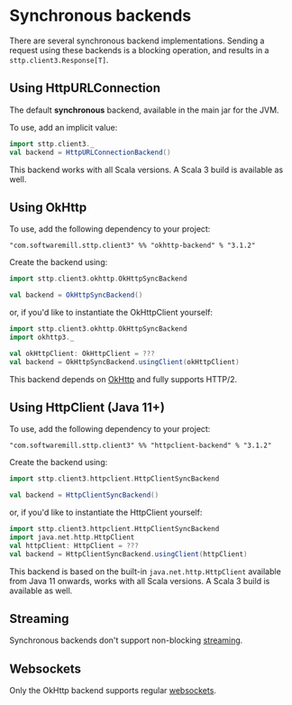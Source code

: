 # Synchronous backends

There are several synchronous backend implementations. Sending a request using these backends is a blocking operation, and results in a `sttp.client3.Response[T]`.

## Using HttpURLConnection

The default **synchronous** backend, available in the main jar for the JVM. 

To use, add an implicit value:

```scala
import sttp.client3._
val backend = HttpURLConnectionBackend()
```

This backend works with all Scala versions. A Scala 3 build is available as well.

## Using OkHttp

To use, add the following dependency to your project:

```
"com.softwaremill.sttp.client3" %% "okhttp-backend" % "3.1.2"
```

Create the backend using:

```scala
import sttp.client3.okhttp.OkHttpSyncBackend

val backend = OkHttpSyncBackend()
```

or, if you'd like to instantiate the OkHttpClient yourself:

```scala
import sttp.client3.okhttp.OkHttpSyncBackend
import okhttp3._

val okHttpClient: OkHttpClient = ???
val backend = OkHttpSyncBackend.usingClient(okHttpClient)
```

This backend depends on [OkHttp](http://square.github.io/okhttp/) and fully supports HTTP/2.

## Using HttpClient (Java 11+)

To use, add the following dependency to your project:

```
"com.softwaremill.sttp.client3" %% "httpclient-backend" % "3.1.2"
```

Create the backend using:

```scala
import sttp.client3.httpclient.HttpClientSyncBackend

val backend = HttpClientSyncBackend()
```

or, if you'd like to instantiate the HttpClient yourself:

```scala
import sttp.client3.httpclient.HttpClientSyncBackend
import java.net.http.HttpClient
val httpClient: HttpClient = ???
val backend = HttpClientSyncBackend.usingClient(httpClient)
```

This backend is based on the built-in `java.net.http.HttpClient` available from Java 11 onwards, works with all Scala versions. A Scala 3 build is available as well.

## Streaming

Synchronous backends don't support non-blocking [streaming](../requests/streaming.md).

## Websockets

Only the OkHttp backend supports regular [websockets](../websockets.md).
